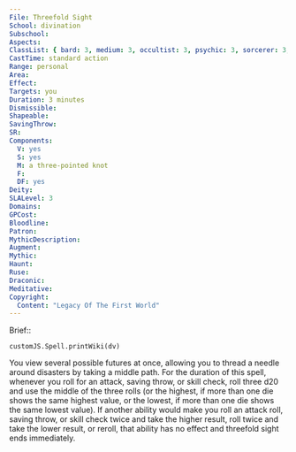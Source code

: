 ```yaml
---
File: Threefold Sight
School: divination
Subschool: 
Aspects: 
ClassList: { bard: 3, medium: 3, occultist: 3, psychic: 3, sorcerer: 3, wizard: 3, witch: 3 }
CastTime: standard action
Range: personal
Area: 
Effect: 
Targets: you
Duration: 3 minutes
Dismissible: 
Shapeable: 
SavingThrow: 
SR: 
Components:
  V: yes
  S: yes
  M: a three-pointed knot
  F: 
  DF: yes
Deity: 
SLALevel: 3
Domains: 
GPCost: 
Bloodline: 
Patron: 
MythicDescription: 
Augment: 
Mythic: 
Haunt: 
Ruse: 
Draconic: 
Meditative: 
Copyright:
  Content: "Legacy Of The First World"
---
```

Brief:: 

```dataviewjs
customJS.Spell.printWiki(dv)
```

You view several possible futures at once, allowing you to thread a needle around disasters by taking a middle path. For the duration of this spell, whenever you roll for an attack, saving throw, or skill check, roll three d20 and use the middle of the three rolls (or the highest, if more than one die shows the same highest value, or the lowest, if more than one die shows the same lowest value). If another ability would make you roll an attack roll, saving throw, or skill check twice and take the higher result, roll twice and take the lower result, or reroll, that ability has no effect and threefold sight ends immediately.
